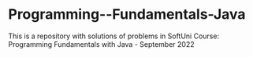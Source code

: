 # Programming--Fundamentals-Java
This is a repository with solutions of problems in SoftUni Course: Programming Fundamentals with Java - September 2022
